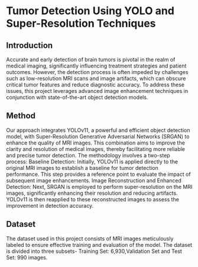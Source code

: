 # Tumor Detection Using YOLO and Super-Resolution Techniques

## Introduction
Accurate and early detection of brain tumors is pivotal in the realm of medical imaging, significantly influencing treatment strategies and patient outcomes. However, the detection process is often impeded by challenges such as low-resolution MRI scans and image artifacts, which can obscure critical tumor features and reduce diagnostic accuracy. To address these issues, this project leverages advanced image enhancement techniques in conjunction with state-of-the-art object detection models.
## Method
Our approach integrates YOLOv11, a powerful and efficient object detection model, with Super-Resolution Generative Adversarial Networks (SRGAN) to enhance the quality of MRI images. This combination aims to improve the clarity and resolution of medical images, thereby facilitating more reliable and precise tumor detection. The methodology involves a two-step process:
Baseline Detection: Initially, YOLOv11 is applied directly to the original MRI images to establish a baseline for tumor detection performance. This step provides a reference point to evaluate the impact of subsequent image enhancements.
Image Reconstruction and Enhanced Detection: Next, SRGAN is employed to perform super-resolution on the MRI images, significantly enhancing their resolution and reducing artifacts. YOLOv11 is then reapplied to these reconstructed images to assess the improvement in detection accuracy.
## Dataset
The dataset used in this project consists of MRI images meticulously labeled to ensure effective training and evaluation of the model. The dataset is divided into three subsets- Training Set: 6,930,Validation Set and Test Set: 990 images.
